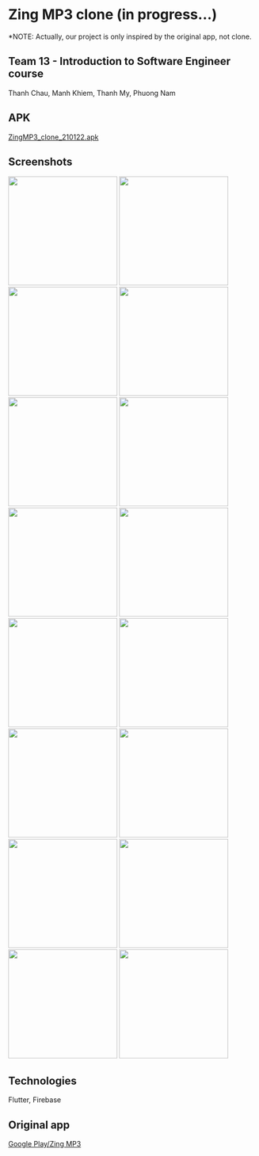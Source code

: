 # Zing MP3 clone (in progress...)
*NOTE: Actually, our project is only inspired by the original app, not clone.
## Team 13 - Introduction to Software Engineer course
Thanh Chau, Manh Khiem, Thanh My, Phuong Nam
## APK
[ZingMP3_clone_210122.apk](https://github.com/phuongnam195/zing-mp3-clone/raw/main/apk/ZingMP3_clone_210122.apk)
## Screenshots
<p float="left">
  <img src="https://user-images.githubusercontent.com/90912187/148486488-a7b134e4-4728-4384-8f9e-1ba8b82e7945.png" width="220" />
  <img src="https://user-images.githubusercontent.com/90912187/148486543-3adbb08a-5cc9-4f87-bff9-55e372d0b6dc.png" width="220" /> 
  <img src="https://user-images.githubusercontent.com/90912187/150637954-35c68ad4-97ea-493b-8f0f-afa7afa0f501.png" width="220" /> 
  
  <img src="https://user-images.githubusercontent.com/90912187/148486631-83e88d0b-cbf6-4e36-a4fc-f006a98f017e.png" width="220" />
  <img src="https://user-images.githubusercontent.com/90912187/150643117-3b5e8599-a50e-4e4e-a9ef-6e85f9306396.png" width="220" />
  <img src="https://user-images.githubusercontent.com/90912187/150638061-6a63194f-1063-4711-a14d-22f0daecf1e5.png" width="220" /> 
  
  <img src="https://user-images.githubusercontent.com/90912187/148486588-2426d8cc-4209-49b1-8152-94386aa1fe76.png" width="220" /> 
  <img src="https://user-images.githubusercontent.com/90912187/148486602-cceb976a-f4f4-47c7-ae0c-4d173b86c1ba.png" width="220" /> 
  
  <img src="https://user-images.githubusercontent.com/90912187/148486610-dc306460-40ca-411c-be20-e0fa2bb3cbc4.png" width="220" /> 
  <img src="https://user-images.githubusercontent.com/90912187/148486649-42e1b009-7a72-4d70-aaa0-45580b60ba4c.png" width="220" />
  <img src="https://user-images.githubusercontent.com/90912187/148486658-6c530e78-ac65-4617-adfa-df24d877435b.png" width="220" />  
  
  <img src="https://user-images.githubusercontent.com/90912187/148486666-9f8e10cc-126d-4eb2-aef6-89d2af51f3c3.png" width="220" /> 
  <img src="https://user-images.githubusercontent.com/90912187/148486672-500a35d1-87ee-4655-80be-d989f3c68cf7.png" width="220" /> 

  <img src="https://user-images.githubusercontent.com/90912187/148486666-9f8e10cc-126d-4eb2-aef6-89d2af51f3c3.png" width="220" /> 
  <img src="https://user-images.githubusercontent.com/90912187/148486672-500a35d1-87ee-4655-80be-d989f3c68cf7.png" width="220" /> 
  <img src="https://user-images.githubusercontent.com/90912187/148486736-0848ad42-472f-4e5b-b091-b988c64fcea4.png" width="220" /> 
  
  
</p>

## Technologies
Flutter, Firebase

## Original app
[Google Play/Zing MP3](https://play.google.com/store/apps/details?id=com.zing.mp3)

